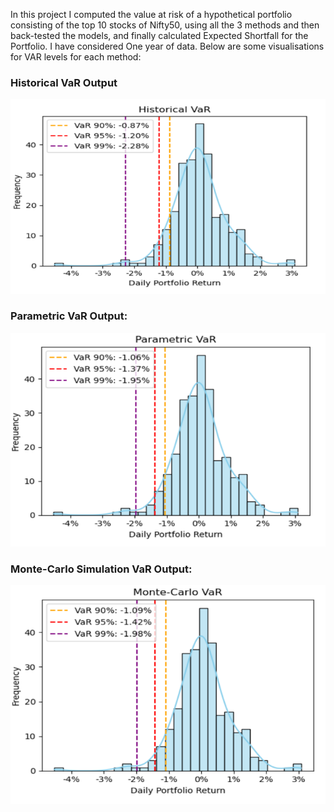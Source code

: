 In this project I computed the value at risk of a hypothetical portfolio consisting of the top 10 stocks of Nifty50, using all the 3 methods and then back-tested the models, 
and finally calculated Expected Shortfall for the Portfolio.
I have considered One year of data.
Below are some visualisations for VAR levels for each method:

### Historical VaR Output
![Historical VaR](https://github.com/UMajumder/VaR_Modelling_and_Backtesting/blob/main/Historical.png)

### Parametric VaR Output:
![Parametric VaR](https://github.com/UMajumder/VaR_Modelling_and_Backtesting/blob/main/Parametric.png)

### Monte-Carlo Simulation VaR Output:
![Monte-Carlo VaR](https://github.com/UMajumder/VaR_Modelling_and_Backtesting/blob/main/Monte%20Carlo.png)

